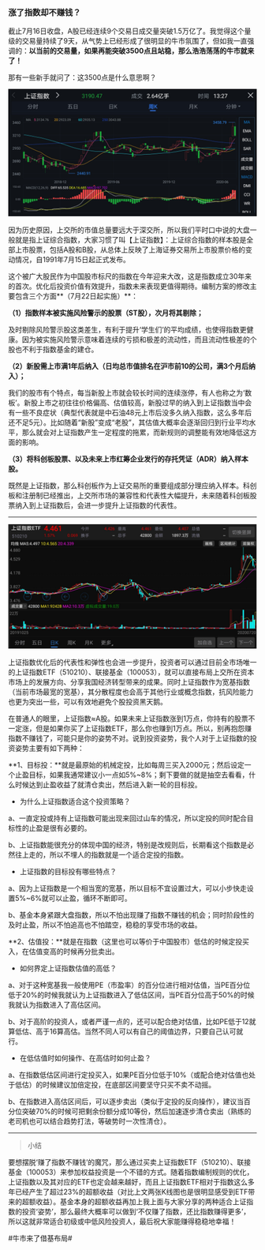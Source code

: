 ### 涨了指数却不赚钱？

截止7月16日收盘，A股已经连续9个交易日成交量突破1.5万亿了。我觉得这个量级的交易量持续了9天，从气势上已经形成了很明显的牛市氛围了，但如我一直强调的：**以当前的交易量，如果再能突破3500点且站稳，那么浩浩荡荡的牛市就来了！**

那有一些新手就问了：这3500点是什么意思啊？

![上综](../img/szzz-info-1.jpg)

因为历史原因，上交所的市值总量要远大于深交所，所以我们平时口中说的大盘一般就是指上证综合指数，大家习惯了叫【上证指数】：上证综合指数的样本股是全部上市股票，包括A股和B股，从总体上反映了上海证券交易所上市股票价格的变动情况，自1991年7月15日起正式发布。

这个被广大股民作为中国股市标尺的指数在今年迎来大改，这是指数成立30年来的首次。优化后投资价值有效提升，指数未来表现更值得期待。编制方案的修改主要包含三个方面**（7月22日起实施）**：

**（1）指数样本被实施风险警示的股票（ST股），次月将其剔除；**

及时剔除风险警示股这类差生，有利于提升‘学生们’的平均成绩，也使得指数更健康。因为被实施风险警示意味着连续的亏损和极差的流动性，而且流动性极差的个股也不利于指数基金的建仓。

**（2）新股需上市满1年后纳入（日均总市值排名在沪市前10的公司，满3个月后纳入）；**

我们的股市有个特点，每当新股上市就会较长时间的连续涨停，有人也称之为‘数板’。新股上市之初往往价格偏高、估值较高，新股过早的纳入到上证指数当中会有一些不良症状（典型代表就是中石油48元上市后没多久纳入指数，这么多年后还不足5元）。比如随着“新股”变成“老股”，其估值大概率会逐渐回归到行业平均水平，那么就会对上证指数产生一定程度的拖累，而新规则的调整能有效地降低这方面的影响。

**（3）将科创板股票、以及未来上市红筹企业发行的存托凭证（ADR）纳入样本股。**

既然是上证指数，那么科创板作为上证交易所的重要组成部分理应纳入样本。科创板和注册制已经推出，上交所市场的兼容性和代表性大幅提升，未来随着科创板股票纳入到上证指数后，会进一步提升上证指数的代表性。

---

![上综ETF](../img/szzz-info-2.jpg)

上证指数优化后的代表性和弹性也会进一步提升，投资者可以通过目前全市场唯一的上证指数ETF（510210）、联接基金（100053），就可以直接布局上交所在资本市场上的发展方向、分享我国经济转型带来的成果。同时上证指数作为宽基指数（当前市场最宽的宽基），其分散程度也会高于其他行业或概念指数，抗风险能力也更为突出一些，可以有效地避免个股投资黑天鹅。

在普通人的眼里，上证指数≈A股。如果未来上证指数涨到1万点，你持有的股票不一定涨，但是如果你买了上证指数ETF，那么你也赚到1万点。所以，别再抱怨赚指数不赚钱了，可能只是你的姿势不对。说到投资姿势，我个人对于上证指数的投资姿势主要有如下两种：

**1、目标投：**就是最原始的机械定投，比如每周三买入2000元；然后设定一个止盈目标，如果我通常建议小一点如5%~8%；剩下要做的就是抽空去看看，什么时候达到止盈收益了就清仓卖出，然后进入新一轮的目标投。

- 为什么上证指数适合这个投资策略？

a、一直定投或持有上证指数可能出现来回过山车的情况，所以定投的同时配合目标性的止盈是很有必要的。

b、上证指数能很充分的体现中国的经济，特别是改规则后，长期看这个指数是必然往上走的，所以不埋人的指数就是一个适合定投的指数。

- 上证指数的目标投有哪些特点？

a、因为上证指数是一个相当宽的宽基，所以目标不宜设置过大，可以小步快走设置5%~6%就可以止盈，循环不断即可。

b、基金本身紧跟大盘指数，所以不怕出现赚了指数不赚钱的机会；同时阶段性的及时止盈，所以不怕追高也不怕踏空，稳稳的享受市场的收益。

**2、估值投：**就是在指数（这里也可以等价于中国股市）低估的时候定投买入，在估值变高的时候再分批卖出。

- 如何界定上证指数估值的高低？

a、对于这种宽基我一般使用PE（市盈率）的百分位进行相对估值，当PE百分位低于20%的时候我就认为上证指数进入了低估区间，当PE百分位高于50%的时候我就认为指数进入了高估区间。

b、对于高阶的投资人，或者严谨一点的，还可以配合绝对估值，比如PE低于12就算低估、高于16算高估。当然不同人可以有自己的阈值边界，只要自己认可就行。

- 在低估值时如何操作、在高估时如何止盈？

a、在指数低估区间进行定投买入，如果PE百分位低于10%（或配合绝对估值也处于低估）的时候建议加倍定投，在底部区间要坚守只买不卖不动摇。

b、在指数进入高估区间后，可以逐步卖出（类似于定投的反向操作），建议当百分位突破70%的时候可把剩余份额分成10等份，然后加速逐步清仓卖出（熟练的老司机也可以结合趋势打法，等破势时一次性清仓）。

---

> 小结

要想摆脱‘赚了指数不赚钱’的魔咒，那么通过买卖上证指数ETF（510210）、联接基金（100053）来参加权益投资是一个不错的方式。随着指数编制规则的优化，上证指数以及其对应的ETF也定会越来越好，而且上证指数ETF相对于指数这么多年已经产生了超过23%的超额收益（对比上文两张K线图也是很明显感受到ETF带来的超额收益）。基金本身的超额收益再加上我上面与大家分享的两种适合上证指数的投资‘姿势’，那么最终大概率可以做到‘不仅赚了指数，还比指数赚得更多’，所以这就非常适合初级或中低风险投资人，最后祝大家能赚得稳稳地幸福！






























 #牛市来了借基布局#